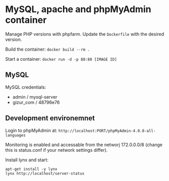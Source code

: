 MySQL, apache and phpMyAdmin container
====================================

Manage PHP versions with phpfarm. Update the `Dockerfile` with the desired version.


Build the container: `docker build --rm .`

Start a container: `docker run -d -p 80:80 [IMAGE ID]`


MySQL
-----

MySQL credentials:

 * admin / mysql-server
 * gizur_com / 48796e76


Development environemnet
-----------------------

Login to phpMyAdmin at: `http://localhost:PORT/phpMyAdmin-4.0.8-all-languages`

Monitoring is enabled and accessable from the networj 172.0.0.0/8 (change this is status.conf if your network 
settings differ).

Install lynx and start:

```
apt-get install -y lynx
lynx http://localhost/server-status
```








